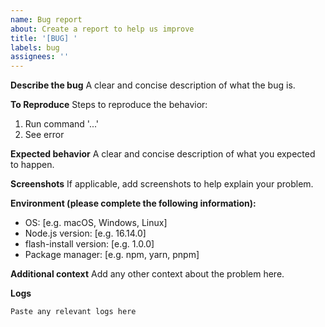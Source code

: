 ```yaml
---
name: Bug report
about: Create a report to help us improve
title: '[BUG] '
labels: bug
assignees: ''
---
```


**Describe the bug**
A clear and concise description of what the bug is.

**To Reproduce**
Steps to reproduce the behavior:
1. Run command '...'
2. See error

**Expected behavior**
A clear and concise description of what you expected to happen.

**Screenshots**
If applicable, add screenshots to help explain your problem.

**Environment (please complete the following information):**
- OS: [e.g. macOS, Windows, Linux]
- Node.js version: [e.g. 16.14.0]
- flash-install version: [e.g. 1.0.0]
- Package manager: [e.g. npm, yarn, pnpm]

**Additional context**
Add any other context about the problem here.

**Logs**
```
Paste any relevant logs here
```
